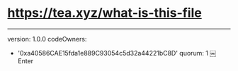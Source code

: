 # https://tea.xyz/what-is-this-file
---
version: 1.0.0
codeOwners:
  - '0xa40586CAE15fda1e889C93054c5d32a44221bC8D'
quorum: 1
￼Enter
